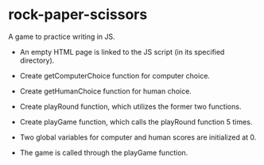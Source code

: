 # rock-paper-scissors

A game to practice writing in JS.

- An empty HTML page is linked to the JS script (in its specified directory).
- Create getComputerChoice function for computer choice.
- Create getHumanChoice function for human choice.
- Create playRound function, which utilizes the former two functions.
- Create playGame function, which calls the playRound function 5 times.

- Two global variables for computer and human scores are initialized at 0.
- The game is called through the playGame function.